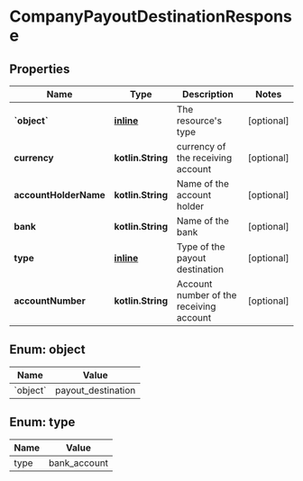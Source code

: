 
# CompanyPayoutDestinationResponse

## Properties
Name | Type | Description | Notes
------------ | ------------- | ------------- | -------------
**&#x60;object&#x60;** | [**inline**](#&#x60;Object&#x60;) | The resource&#39;s type |  [optional]
**currency** | **kotlin.String** | currency of the receiving account |  [optional]
**accountHolderName** | **kotlin.String** | Name of the account holder |  [optional]
**bank** | **kotlin.String** | Name of the bank |  [optional]
**type** | [**inline**](#Type) | Type of the payout destination |  [optional]
**accountNumber** | **kotlin.String** | Account number of the receiving account |  [optional]


<a id="`Object`"></a>
## Enum: object
Name | Value
---- | -----
&#x60;object&#x60; | payout_destination


<a id="Type"></a>
## Enum: type
Name | Value
---- | -----
type | bank_account



